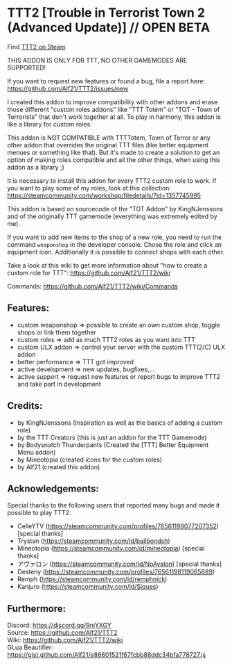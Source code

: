 # TTT2 [Trouble in Terrorist Town 2 (Advanced Update)] // OPEN BETA
Find [TTT2 on Steam](https://steamcommunity.com/sharedfiles/filedetails/?id=1357204556)

THIS ADDON IS ONLY FOR TTT, NO OTHER GAMEMODES ARE SUPPORTED!

If you want to request new features or found a bug, file a report here: https://github.com/Alf21/TTT2/issues/new

I created this addon to improve compatibility with other addons and erase those different "custom roles addons" like "TTT Totem" or "TOT - Town of Terrorists" that don't work together at all.
To play in harmony, this addon is like a library for custom roles.

This addon is NOT COMPATIBLE with TTTTotem, Town of Terror or any other addon that overrides the original TTT files (like better equipment menues or something like that). But it's made to create a solution to get an option of making roles compatible and all the other things, when using this addon as a library ;)

It is necessary to install this addon for every TTT2 custom role to work.
If you want to play some of my roles, look at this collection: https://steamcommunity.com/workshop/filedetails/?id=1357745995

This addon is based on sourcecode of the "TOT Addon" by KingNJenssons and of the originally TTT gamemode (everything was extremely edited by me).

If you want to add new items to the shop of a new role, you need to run the command `weaponshop` in the developer console. Chose the role and click an equipment icon. Additionally it is possible to connect shops with each other.

Take a look at this wiki to get more information about "how to create a custom role for TTT": https://github.com/Alf21/TTT2/wiki

Commands: https://github.com/Alf21/TTT2/wiki/Commands


## Features:
- custom weaponshop => possible to create an own custom shop, toggle shops or link them together
- custom roles => add as much TTT2 roles as you want into TTT
- custom ULX addon => control your server with the custom TTT(2/C) ULX addon
- better performance => TTT got improved
- active development => new updates, bugfixes,...
- active support => request new features or report bugs to improve TTT2 and take part in development

## Credits:
- by KingNJenssons (Inspiration as well as the basics of adding a custom role)
- by the TTT Creators (this is just an addon for the TTT Gamemode)
- by Bodysnatch Thunderpants (Created the [TTT] Better Equipment Menu addon)
- by Mineotopia (created icons for the custom roles)
- by Alf21 (created this addon)

## Acknowledgements:
Special thanks to the following users that reported many bugs and made it possible to play TTT2:
- CelleYTV (https://steamcommunity.com/profiles/76561198077207352) [special thanks]
- Trystan (https://steamcommunity.com/id/bailbondsh)
- Mineotopia (https://steamcommunity.com/id/mineotopia) [special thanks]
- アヴァロン (https://steamcommunity.com/id/NoAvalon) [special thanks]
- Desteny (https://steamcommunity.com/profiles/76561198119065689)
- Remph (https://steamcommunity.com/id/remphnick)
- Kanjuro (https://steamcommunity.com/id/Siques)

## Furthermore:
Discord: https://discord.gg/9njYXGY<br>
Source: https://github.com/Alf21/TTT2<br>
Wiki: https://github.com/Alf21/TTT2/wiki<br>
GLua Beautifier: https://gist.github.com/Alf21/e86601521f67fcbb88ddc34bfa778727.js
